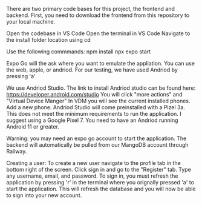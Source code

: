 There are two primary code bases for this project, the frontend and backend.
First, you need to download the frontend from this repository to your local machine.

Open the codebase in VS Code
Open the terminal in VS Code
Navigate to the install folder location using cd

Use the following commmands:
npm install
npx expo start

Expo Go will the ask where you want to emulate the appliation. You can use the web, apple, or andriod.
For our testing, we have used Andriod by pressing 'a'

We use Andriod Studio. 
The link to install Andriod studio can be found here: https://developer.android.com/studio
You will click "more actions" and "Virtual Device Manger"
In VDM you will see the current installed phones. Add a new phone.
Andriod Studio will come preinstalled with a Pizel 3a. This does not meet the minimum requirements to run the application. 
I suggest using a Google Pixel 7.
You need to have an Andriod running Android 11 or greater.

Warning: you may need an expo go account to start the application.
The backend will automatically be pulled from our MangoDB account through Railway.


Creating a user:
To create a new user navigate to the profile tab in the bottom right of the screen.
Click sign in and go to the "Register" tab.
Type any username, email, and password.
To sign in, you must refresh the application by pressing 'r' in the terminal where you orignally pressed 'a' to start the application.
This will refresh the database and you will now be able to sign into your new account.

